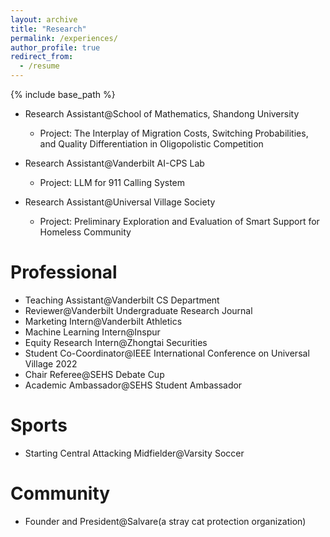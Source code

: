 ```yaml
---
layout: archive
title: "Research"
permalink: /experiences/
author_profile: true
redirect_from:
  - /resume
---
```


{% include base_path %}
 
* Research Assistant@School of Mathematics, Shandong University
  * Project: The Interplay of Migration Costs, Switching Probabilities, and Quality Differentiation in Oligopolistic Competition
 
* Research Assistant@Vanderbilt AI-CPS Lab
  * Project: LLM for 911 Calling System


* Research Assistant@Universal Village Society
  * Project: Preliminary Exploration and Evaluation of Smart Support for Homeless Community



Professional
======
* Teaching Assistant@Vanderbilt CS Department
* Reviewer@Vanderbilt Undergraduate Research Journal
* Marketing Intern@Vanderbilt Athletics
* Machine Learning Intern@Inspur
* Equity Research Intern@Zhongtai Securities
* Student Co-Coordinator@IEEE International Conference on Universal Village 2022
* Chair Referee@SEHS Debate Cup
* Academic Ambassador@SEHS Student Ambassador

Sports
======
* Starting Central Attacking Midfielder@Varsity Soccer

Community
======
* Founder and President@Salvare(a stray cat protection organization)

